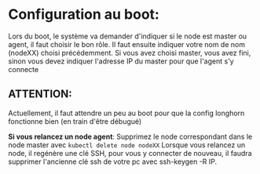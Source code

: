 # Configuration au boot:

Lors du boot, le système va demander d'indiquer si le node est master ou agent, il faut choisir le bon rôle.
Il faut ensuite indiquer votre nom de nom (nodeXX) choisi précédemment.
Si vous avez choisi master, vous avez fini, sinon vous devez indiquer l'adresse IP du master pour que l'agent s'y connecte


## ATTENTION:
Actuellement, il faut attendre un peu au boot pour que la config longhorn fonctionne bien (en train d'être débugué)

**Si vous relancez un node agent**: Supprimez le node correspondant dans le node master avec `kubectl delete node nodeXX`
Lorsque vous relancez un node, il regénère une clé SSH, pour vous y connecter de nouveau, il faudra supprimer l'ancienne clé ssh de votre pc avec ssh-keygen -R IP.
